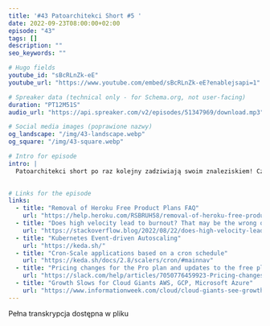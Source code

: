 ```yaml
---
title: '#43 Patoarchitekci Short #5 '
date: 2022-09-23T08:00:00+02:00
episode: "43"
tags: []
description: ""
seo_keywords: ""

# Hugo fields
youtube_id: "sBcRLnZk-eE"
youtube_url: "https://www.youtube.com/embed/sBcRLnZk-eE?enablejsapi=1"

# Spreaker data (technical only - for Schema.org, not user-facing)
duration: "PT12M51S"
audio_url: "https://api.spreaker.com/v2/episodes/51347969/download.mp3"

# Social media images (poprawione nazwy)
og_landscape: "/img/43-landscape.webp"
og_square: "/img/43-square.webp"

# Intro for episode
intro: |
  Patoarchitekci short po raz kolejny zadziwiają swoim znaleziskiem! Czy komputery naprawdę zaczęły czytać ludziom w myślach?
  

# Links for the episode
links:
  - title: "Removal of Heroku Free Product Plans FAQ"
    url: "https://help.heroku.com/RSBRUH58/removal-of-heroku-free-product-plans-faq?utm_source=pocket_mylist"
  - title: "Does high velocity lead to burnout? That may be the wrong question to ask"
    url: "https://stackoverflow.blog/2022/08/22/does-high-velocity-lead-to-burnout-that-may-be-the-wrong-question-to-ask"
  - title: "Kubernetes Event-driven Autoscaling"
    url: "https://keda.sh/"
  - title: "Cron-Scale applications based on a cron schedule"
    url: "https://keda.sh/docs/2.8/scalers/cron/#mainnav"
  - title: "Pricing changes for the Pro plan and updates to the free plan"
    url: "https://slack.com/help/articles/7050776459923-Pricing-changes-for-the-Pro-plan-and-updates-to-the-free-plan"
  - title: "Growth Slows for Cloud Giants AWS, GCP, Microsoft Azure"
    url: "https://www.informationweek.com/cloud/cloud-giants-see-growth-slow-in-q2-remain-optimistic-longterm"
---
```


Pełna transkrypcja dostępna w pliku
